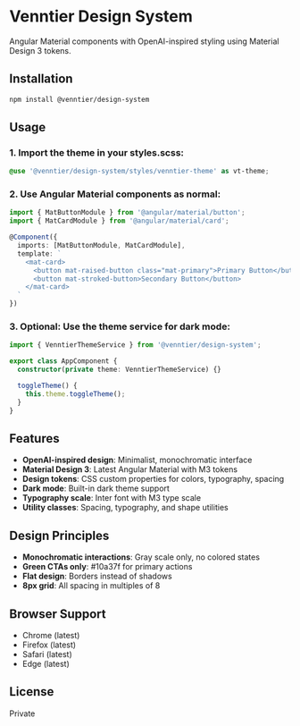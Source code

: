 # Venntier Design System

Angular Material components with OpenAI-inspired styling using Material Design 3 tokens.

## Installation

```bash
npm install @venntier/design-system
```

## Usage

### 1. Import the theme in your styles.scss:

```scss
@use '@venntier/design-system/styles/venntier-theme' as vt-theme;
```

### 2. Use Angular Material components as normal:

```typescript
import { MatButtonModule } from '@angular/material/button';
import { MatCardModule } from '@angular/material/card';

@Component({
  imports: [MatButtonModule, MatCardModule],
  template: `
    <mat-card>
      <button mat-raised-button class="mat-primary">Primary Button</button>
      <button mat-stroked-button>Secondary Button</button>
    </mat-card>
  `
})
```

### 3. Optional: Use the theme service for dark mode:

```typescript
import { VenntierThemeService } from '@venntier/design-system';

export class AppComponent {
  constructor(private theme: VenntierThemeService) {}

  toggleTheme() {
    this.theme.toggleTheme();
  }
}
```

## Features

- **OpenAI-inspired design**: Minimalist, monochromatic interface
- **Material Design 3**: Latest Angular Material with M3 tokens
- **Design tokens**: CSS custom properties for colors, typography, spacing
- **Dark mode**: Built-in dark theme support
- **Typography scale**: Inter font with M3 type scale
- **Utility classes**: Spacing, typography, and shape utilities

## Design Principles

- **Monochromatic interactions**: Gray scale only, no colored states
- **Green CTAs only**: #10a37f for primary actions
- **Flat design**: Borders instead of shadows
- **8px grid**: All spacing in multiples of 8

## Browser Support

- Chrome (latest)
- Firefox (latest)
- Safari (latest)
- Edge (latest)

## License

Private
